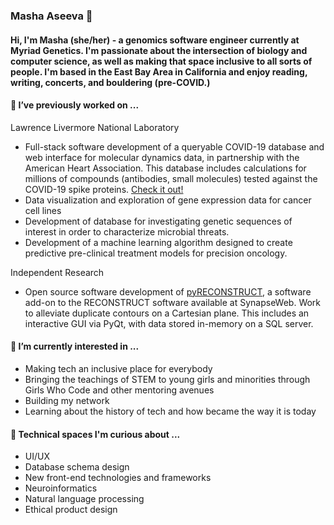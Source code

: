 ### Masha Aseeva 👋
#### Hi, I'm Masha (she/her) - a genomics software engineer currently at Myriad Genetics. I'm passionate about the intersection of biology and computer science, as well as making that space inclusive to all sorts of people. I'm based in the East Bay Area in California and enjoy reading, writing, concerts, and bouldering (pre-COVID.) 

#### 🔭  I’ve previously worked on ...
Lawrence Livermore National Laboratory
- Full-stack software development of a queryable COVID-19 database and web interface for molecular dynamics data, in partnership with the American Heart Association. This database includes calculations for millions of compounds (antibodies, small molecules) tested against the COVID-19 spike proteins. [Check it out!](https://covid19drugscreen.llnl.gov/)
- Data visualization and exploration of gene expression data for cancer cell lines
- Development of database for investigating genetic sequences of interest in order to characterize microbial threats.
- Development of a machine learning algorithm designed to create predictive pre-clinical treatment models for precision oncology. 

Independent Research
-  Open source software development of [pyRECONSTRUCT](https://github.com/MashaAseeva/pyrecon), a software add-on to the RECONSTRUCT software available at SynapseWeb. Work to alleviate duplicate contours on a Cartesian plane. This includes an interactive GUI via PyQt, with data stored in-memory on a SQL server. 

#### 🌱 I’m currently interested in ...
- Making tech an inclusive place for everybody
- Bringing the teachings of STEM to young girls and minorities through Girls Who Code and other mentoring avenues
- Building my network
- Learning about the history of tech and how became the way it is today

#### 🤔 Technical spaces I'm curious about ...
- UI/UX  
- Database schema design
- New front-end technologies and frameworks 
- Neuroinformatics
- Natural language processing 
- Ethical product design

<!--
**MashaAseeva/MashaAseeva** is a ✨ _special_ ✨ repository because its `README.md` (this file) appears on your GitHub profile.

Here are some ideas to get you started:

- 🔭 I’m currently working on ...
- 🌱 I’m currently learning ...
- 👯 I’m looking to collaborate on ...
- 🤔 I’m looking for help with ...
- 💬 Ask me about ...
- 📫 How to reach me: ...
- 😄 Pronouns: ...
- ⚡ Fun fact: ...
-->
